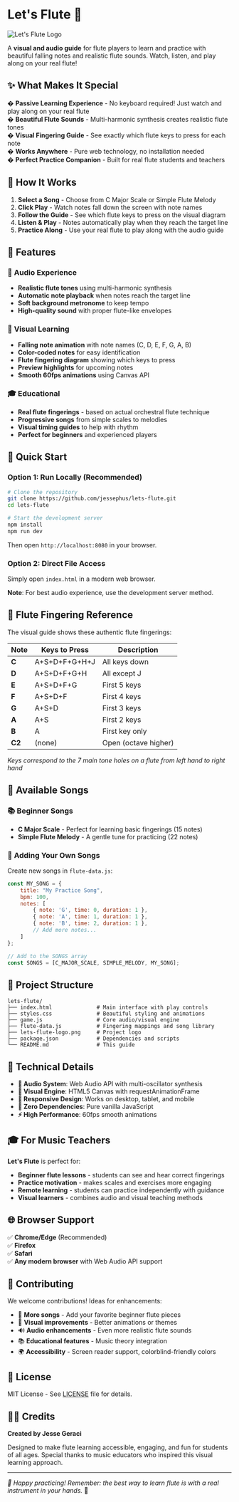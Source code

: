 # Let's Flute 🎵

![Let's Flute Logo](lets-flute-logo.png)

A **visual and audio guide** for flute players to learn and practice with beautiful falling notes and realistic flute sounds. Watch, listen, and play along on your real flute!

## ✨ What Makes It Special

� **Passive Learning Experience** - No keyboard required! Just watch and play along on your real flute  
� **Beautiful Flute Sounds** - Multi-harmonic synthesis creates realistic flute tones  
� **Visual Fingering Guide** - See exactly which flute keys to press for each note  
� **Works Anywhere** - Pure web technology, no installation needed  
� **Perfect Practice Companion** - Built for real flute students and teachers  

## 🎯 How It Works

1. **Select a Song** - Choose from C Major Scale or Simple Flute Melody
2. **Click Play** - Watch notes fall down the screen with note names
3. **Follow the Guide** - See which flute keys to press on the visual diagram
4. **Listen & Play** - Notes automatically play when they reach the target line
5. **Practice Along** - Use your real flute to play along with the audio guide

## 🎹 Features

### 🎵 **Audio Experience**
- **Realistic flute tones** using multi-harmonic synthesis
- **Automatic note playback** when notes reach the target line
- **Soft background metronome** to keep tempo
- **High-quality sound** with proper flute-like envelopes

### 👀 **Visual Learning**
- **Falling note animation** with note names (C, D, E, F, G, A, B)
- **Color-coded notes** for easy identification
- **Flute fingering diagram** showing which keys to press
- **Preview highlights** for upcoming notes
- **Smooth 60fps animations** using Canvas API

### 🎓 **Educational**
- **Real flute fingerings** - based on actual orchestral flute technique
- **Progressive songs** from simple scales to melodies
- **Visual timing guides** to help with rhythm
- **Perfect for beginners** and experienced players

## 🚀 Quick Start

### Option 1: Run Locally (Recommended)
```bash
# Clone the repository
git clone https://github.com/jessephus/lets-flute.git
cd lets-flute

# Start the development server
npm install
npm run dev
```

Then open `http://localhost:8080` in your browser.

### Option 2: Direct File Access
Simply open `index.html` in a modern web browser.

**Note**: For best audio experience, use the development server method.

## 🎼 Flute Fingering Reference

The visual guide shows these authentic flute fingerings:

| Note | Keys to Press | Description |
|------|--------------|-------------|
| **C** | A+S+D+F+G+H+J | All keys down |
| **D** | A+S+D+F+G+H | All except J |
| **E** | A+S+D+F+G | First 5 keys |
| **F** | A+S+D+F | First 4 keys |
| **G** | A+S+D | First 3 keys |
| **A** | A+S | First 2 keys |
| **B** | A | First key only |
| **C2** | (none) | Open (octave higher) |

*Keys correspond to the 7 main tone holes on a flute from left hand to right hand*

## 🎵 Available Songs

### 📚 **Beginner Songs**
- **C Major Scale** - Perfect for learning basic fingerings (15 notes)
- **Simple Flute Melody** - A gentle tune for practicing (22 notes)

### 🔧 **Adding Your Own Songs**

Create new songs in `flute-data.js`:

```javascript
const MY_SONG = {
    title: "My Practice Song",
    bpm: 100,
    notes: [
        { note: 'G', time: 0, duration: 1 },
        { note: 'A', time: 1, duration: 1 },
        { note: 'B', time: 2, duration: 1 },
        // Add more notes...
    ]
};

// Add to the SONGS array
const SONGS = [C_MAJOR_SCALE, SIMPLE_MELODY, MY_SONG];
```

## 🎨 Project Structure

```
lets-flute/
├── index.html              # Main interface with play controls
├── styles.css              # Beautiful styling and animations  
├── game.js                 # Core audio/visual engine
├── flute-data.js           # Fingering mappings and song library
├── lets-flute-logo.png     # Project logo
├── package.json            # Dependencies and scripts
└── README.md               # This guide
```

## 🔧 Technical Details

- **🎵 Audio System**: Web Audio API with multi-oscillator synthesis
- **🎨 Visual Engine**: HTML5 Canvas with requestAnimationFrame
- **📱 Responsive Design**: Works on desktop, tablet, and mobile
- **🚀 Zero Dependencies**: Pure vanilla JavaScript
- **⚡ High Performance**: 60fps smooth animations

## 🎓 For Music Teachers

**Let's Flute** is perfect for:
- **Beginner flute lessons** - students can see and hear correct fingerings
- **Practice motivation** - makes scales and exercises more engaging
- **Remote learning** - students can practice independently with guidance
- **Visual learners** - combines audio and visual teaching methods

## 🌐 Browser Support

✅ **Chrome/Edge** (Recommended)  
✅ **Firefox**  
✅ **Safari**  
✅ **Any modern browser** with Web Audio API support

## 🤝 Contributing

We welcome contributions! Ideas for enhancements:

- 🎵 **More songs** - Add your favorite beginner flute pieces
- 🎨 **Visual improvements** - Better animations or themes
- 🔊 **Audio enhancements** - Even more realistic flute sounds
- 📚 **Educational features** - Music theory integration
- 🌍 **Accessibility** - Screen reader support, colorblind-friendly colors

## 📄 License

MIT License - See [LICENSE](LICENSE) file for details.

## 👨‍💻 Credits

**Created by Jesse Geraci**

Designed to make flute learning accessible, engaging, and fun for students of all ages. Special thanks to music educators who inspired this visual learning approach.

---

*🎵 Happy practicing! Remember: the best way to learn flute is with a real instrument in your hands.* 🎵
